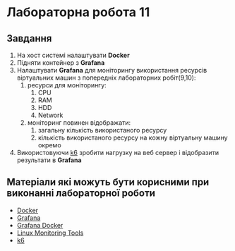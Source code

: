 # Лабораторна робота 11

## Завдання

1. На хост системі налаштувати **Docker**
2. Підняти контейнер з **Grafana**
3. Налаштувати **Grafana** для моніторингу використання ресурсів віртуальних машин з попередніх лабораторних робіт(9,10):
   1. ресурси для моніторингу:
      1. CPU
      2. RAM
      3. HDD
      4. Network
    2. моніторинг повинен відображати: 
       1. загальну кількість використаного ресурсу
       2. кількість використаного ресурсу на кожну віртуальну машину окремо
 4. Використовуючи [k6](https://k6.io/) зробити нагрузку на веб сервер і відобразити результати в **Grafana**


## Матеріали які можуть бути корисними при виконанні лабораторної роботи

- [Docker](https://www.docker.com/)
- [Grafana](https://grafana.com/docs/grafana/latest/)
- [Grafana Docker](https://grafana.com/docs/grafana/latest/installation/docker/)
- [Linux Monitoring Tools](https://www.cyberciti.biz/tips/top-linux-monitoring-tools.html)
- [k6](https://k6.io/docs/)